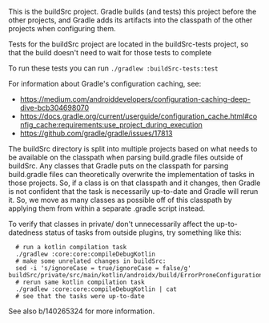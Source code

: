 This is the buildSrc project.
Gradle builds (and tests) this project before the other projects, and Gradle adds its artifacts into the classpath of the other projects when configuring them.

Tests for the buildSrc project are located in the buildSrc-tests project, so that the build doesn't need to wait for those tests to complete

To run these tests you can run `./gradlew :buildSrc-tests:test`

For information about Gradle's configuration caching, see:
  *  https://medium.com/androiddevelopers/configuration-caching-deep-dive-bcb304698070
  *  https://docs.gradle.org/current/userguide/configuration_cache.html#config_cache:requirements:use_project_during_execution
  *  https://github.com/gradle/gradle/issues/17813

The buildSrc directory is split into multiple projects based on what needs to be available on the classpath when parsing build.gradle files outside of buildSrc.
Any classes that Gradle puts on the classpath for parsing build.gradle files can theoretically overwrite the implementation of tasks in those projects.
So, if a class is on that classpath and it changes, then Gradle is not confident that the task is necessarily up-to-date and Gradle will rerun it.
So, we move as many classes as possible off of this classpath by applying them from within a separate .gradle script instead.

To verify that classes in private/ don't unnecessarily affect the up-to-datedness status of tasks from outside plugins, try something like this:

```
  # run a kotlin compilation task
  ./gradlew :core:core:compileDebugKotlin
  # make some unrelated changes in buildSrc:
  sed -i 's/ignoreCase = true/ignoreCase = false/g' buildSrc/private/src/main/kotlin/androidx/build/ErrorProneConfiguration.kt
  # rerun same kotlin compilation task
  ./gradlew :core:core:compileDebugKotlin | cat
  # see that the tasks were up-to-date
```

See also b/140265324 for more information.
